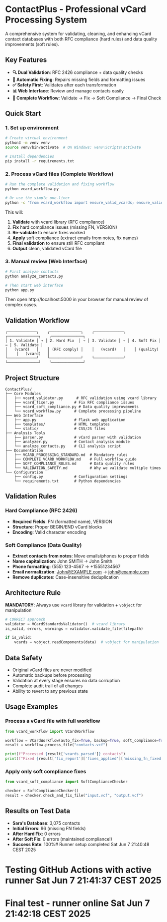 # ContactPlus - Professional vCard Processing System

A comprehensive system for validating, cleaning, and enhancing vCard contact databases with both RFC compliance (hard rules) and data quality improvements (soft rules).

## Key Features

- **🔍 Dual Validation**: RFC 2426 compliance + data quality checks
- **🔧 Automatic Fixing**: Repairs missing fields and formatting issues
- **✅ Safety First**: Validates after each transformation
- **📊 Web Interface**: Review and manage contacts easily
- **🔄 Complete Workflow**: Validate → Fix → Soft Compliance → Final Check

## Quick Start

### 1. Set up environment
```bash
# Create virtual environment
python3 -m venv venv
source venv/bin/activate  # On Windows: venv\Scripts\activate

# Install dependencies
pip install -r requirements.txt
```

### 2. Process vCard files (Complete Workflow)
```bash
# Run the complete validation and fixing workflow
python vcard_workflow.py

# Or use the simple one-liner
python -c "from vcard_workflow import ensure_valid_vcards; ensure_valid_vcards('contacts.vcf')"
```

This will:
1. **Validate** with vcard library (RFC compliance)
2. **Fix** hard compliance issues (missing FN, VERSION)
3. **Re-validate** to ensure fixes worked
4. **Apply** soft compliance (extract emails from notes, fix names)
5. **Final validation** to ensure still RFC compliant
6. **Output** clean, validated vCard file

### 3. Manual review (Web Interface)
```bash
# First analyze contacts
python analyze_contacts.py

# Then start web interface
python app.py
```

Then open http://localhost:5000 in your browser for manual review of complex cases.

## Validation Workflow

```
┌─────────────┐    ┌──────────────┐    ┌─────────────┐    ┌──────────────┐    ┌──────────────┐
│ 1. Validate │ → │ 2. Hard Fix  │ → │ 3. Validate │ → │ 4. Soft Fix │ → │ 5. Validate │
│   (vcard)   │    │ (RFC comply) │    │   (vcard)   │    │ (quality)   │    │   (vcard)   │
└─────────────┘    └──────────────┘    └─────────────┘    └──────────────┘    └──────────────┘
```

## Project Structure
```
ContactPlus/
├── Core Modules
│   ├── vcard_validator.py      # RFC validation using vcard library
│   ├── vcard_fixer.py         # Fix RFC compliance issues
│   ├── vcard_soft_compliance.py # Data quality improvements
│   └── vcard_workflow.py      # Complete processing pipeline
├── Web Interface
│   ├── app.py                 # Flask web application
│   ├── templates/             # HTML templates
│   └── static/                # CSS/JS files
├── Analysis Tools
│   ├── parser.py              # vCard parser with validation
│   ├── analyzer.py            # Contact analysis module
│   └── analyze_contacts.py    # CLI analysis script
├── Documentation
│   ├── VCARD_PROCESSING_STANDARD.md  # Mandatory rules
│   ├── COMPLETE_VCARD_WORKFLOW.md    # Full workflow guide
│   ├── SOFT_COMPLIANCE_RULES.md      # Data quality rules
│   └── VALIDATION_SAFETY.md          # Why we validate multiple times
└── Configuration
    ├── config.py              # Configuration settings
    └── requirements.txt       # Python dependencies
```

## Validation Rules

### Hard Compliance (RFC 2426)
- **Required Fields**: FN (formatted name), VERSION
- **Structure**: Proper BEGIN/END vCard blocks
- **Encoding**: Valid character encoding

### Soft Compliance (Data Quality)
- **Extract contacts from notes**: Move emails/phones to proper fields
- **Name capitalization**: John SMITH → John Smith
- **Phone formatting**: (555) 123-4567 → +15551234567
- **Email normalization**: John@EXAMPLE.com → john@example.com
- **Remove duplicates**: Case-insensitive deduplication

## Architecture Rule

**MANDATORY**: Always use `vcard` library for validation + `vobject` for manipulation

```python
# CORRECT approach
validator = VCardStandardsValidator()  # vcard library
is_valid, errors, warnings = validator.validate_file(filepath)

if is_valid:
    vcards = vobject.readComponents(data)  # vobject for manipulation
```

## Data Safety

- Original vCard files are never modified
- Automatic backups before processing
- Validation at every stage ensures no data corruption
- Complete audit trail of all changes
- Ability to revert to any previous state

## Usage Examples

### Process a vCard file with full workflow
```python
from vcard_workflow import VCardWorkflow

workflow = VCardWorkflow(auto_fix=True, backup=True, soft_compliance=True)
result = workflow.process_file("contacts.vcf")

print(f"Processed {result['vcards_parsed']} contacts")
print(f"Fixed {result['fix_report']['fixes_applied']['missing_fn_fixed']} missing names")
```

### Apply only soft compliance fixes
```python
from vcard_soft_compliance import SoftComplianceChecker

checker = SoftComplianceChecker()
result = checker.check_and_fix_file("input.vcf", "output.vcf")
```

## Results on Test Data

- **Sara's Database**: 3,075 contacts
- **Initial Errors**: 96 (missing FN fields)
- **After Hard Fix**: 0 errors
- **After Soft Fix**: 0 errors (maintained compliance!)
- **Success Rate**: 100%# Runner setup completed Sat Jun  7 21:40:48 CEST 2025
# Testing GitHub Actions with active runner Sat Jun  7 21:41:37 CEST 2025
# Final test - runner online Sat Jun  7 21:42:18 CEST 2025
